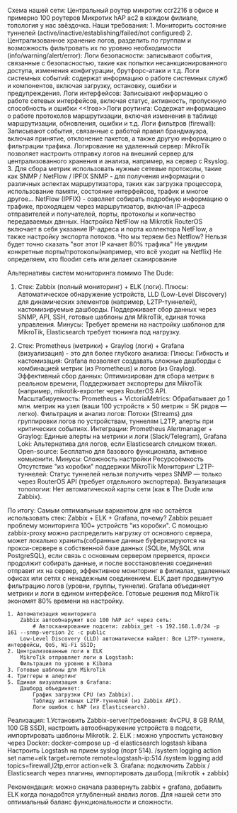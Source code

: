 Схема нашей сети:
Центральный роутер микротик ccr2216 в офисе и примерно 100 роутеров Микротик hAP ac2 в каждом филиале, топология у нас звёздочка. Наши требования:
	1. Мониторить состояние туннелей (active/inactive/establishing/failed/not configured)
	2. Централизованное хранение логов, разделить по группам и возможность фильтровать их по уровню необходимости (info/warning/alert/error):
		Логи безопасности: записывают события, связанные с безопасностью, такие как попытки несанкционированного доступа, изменения конфигурации, брутфорс-атаки и т.д. 
		Логи системных событий: содержат информацию о работе системных служб и компонентов, включая загрузку, остановку, ошибки и предупреждения. 
		Логи интерфейсов: Записывают информацию о работе сетевых интерфейсов, включая статус, активность, пропускную способность и ошибки
		<<!гов>>Логи роутинга: Содержат информацию о работе протоколов маршрутизации, включая изменения в таблице маршрутизации, обновления, ошибки и т.д.
		Логи фильтров (firewall): Записывают события, связанные с работой правил брандмауэра, включая принятие, отклонение пакетов, а также другую информацию о фильтрации трафика. 
		Логирование на удаленный сервер: MikroTik позволяет настроить отправку логов на внешний сервер для централизованного хранения и анализа, например, на сервер с Rsyslog.
	3. Для сбора метрик использовать нужные сетевые протоколы, такие как SNMP / NetFlow / IPFIX
		SNMP - для получения информации о различных аспектах маршрутизатора, таких как загрузка процессора, использование памяти, состояние интерфейсов, трафик и многое другое...
		NetFlow (IPFIX) - озволяет собирать подробную информацию о трафике, проходящем через маршрутизатор, включая IP-адреса отправителей и получателей, порты, протоколы и количество передаваемых двнных.
		Настройка NetFlow на Mikrotik RouterOS включает в себя указание IP-адреса и порта коллектора NetFlow, а также настройку экспорта потоков.
		Что мы теряем без Netflow? 
			Нельзя будет точно сказать "вот этот IP качает 80% трафика"
			Не увидим конкретные порты/протоколы(например, что всё уходит на Netflix)
			Не определяем, кто floodит сеть или делает сканирование
			
			
Альтернативы систем мониторинга помимо The Dude:

1. Стек: Zabbix (полный мониторинг) + ELK (логи).
	Плюсы: Автоматическое обнаружение устройств, LLD (Low-Level Discovery) для динамических элементов (например, L2TP-туннелей), кастомизируемые дашборды. Поддерживает сбор данных через SNMP, API, SSH,
	готовые шаблоны для MikroTik, единая точка управления.
	Минусы: Требует времени на настройку шаблонов для MikroTik, Elasticsearch требует тюнинга под нагрузку.
	
2. Стек: Prometheus (метрики) + Graylog (логи) + Grafana (визуализация) - это для более глубкого анализа:
	Плюсы: 
		Гибкость и кастомизация: Grafana позволяет создавать сложные дашборды с комбинацией метрик (из Prometheus) и логов (из Graylog).
		Эффективный сбор данных: Оптимизирован для сбора метрик в реальном времени, Поддерживает экспортеры для MikroTik (например, mikrotik-exporter через RouterOS API.
		Масштабируемость: Prometheus + VictoriaMetrics: Обрабатывает до 1 млн. метрик на узел (ваши 100 устройств × 50 метрик = 5K рядов — легко).
		Фильтрация и анализ логов: Потоки (Streams) для группировки логов по устройствам, туннелям L2TP, алерты при критических событиях.
		Интеграции: Prometheus Alertmanager + Graylog: Единые алерты на метрики и логи (Slack/Telegram), Grafana Loki: Альтернатива для логов, если Elasticsearch слишком тяжел.
		Open-source: Бесплатно для базового функционала, активное комьюнити.
	Минусы:
		Сложность настройки
		Ресурсоёмкость
		Отсутствие "из коробки" поддержки MikroTik
		Мониторинг L2TP-туннелей: Статус туннелей нельзя получить через SNMP — только через RouterOS API (требует отдельного экспортера).
		Визуализация топологии: Нет автоматической карты сети (как в The Dude или Zabbix).
		
		
		
По итогу:
	Самым оптимальным вариантом для нас остаётся использовать стек: Zabbix + ELK + Grafana, почему?
	Zabbix решает проблему мониторинга 100+ устройств "из коробки".
		С помощью zabbix-proxy можно распределить нагрузку от основного сервера, может локально хранить(собранные данные буферизируются на прокси-сервере в собственной базе данных (SQLite, MySQL или PostgreSQL), если связь с основным сервером прервется, прокси продолжит собирать данные, и после восстановления соединения отправит их на сервер, эффективное мониторинг в филиалах, удаленных офисах или сетях с ненадежным соединением.
	ELK дает продвинутую фильтрацию логов (уровни, группы, туннели).
	Grafana объединяет метрики и логи в едином интерфейсе.
	Готовые решения под MikroTik экономят 80% времени на настройку.

	1. Автоматизация мониторинга
		Zabbix автообнаружит все 100 hAP ac² через сеть:  
			# Автосканирование подсети: zabbix_get -s 192.168.1.0/24 -p 161 --snmp-version 2c -c public
		Low-Level Discovery (LLD) автоматически найдет: Все L2TP-туннели, интерфейсы, QoS, Wi-Fi SSID;
	2. Централизованные логи в ELK
		MikroTik отправляет логи в Logstash:
		Фильтрация по уровню в Kibana
	3. Готовые шаблоны для MikroTik
	4. Триггеры и алертинг
	5. Единая визуализация в Grafana:
		Дашборд объединяет:
			График загрузки CPU (из Zabbix).
			Таблицу активных L2TP-туннелей (из Zabbix API).
			Логи ошибок с hAP (из Elasticsearch).
			
Реализация:
	1.Установить Zabbix-server(требования: 4vCPU, 8 GB RAM, 100 GB SSD), настроить автообнаружение устройств в подсети, импортировать шаблоны Mikrotik.
	2. ELK : можно упростить установку через Docker: 
		docker-compose up -d elasticsearch logstash kibana
	   Настроить Logstash на прием syslog (порт 514).
	   	/system logging action set name=elk target=remote remote=logstash-ip:514
		/system logging add topics=firewall,l2tp,error action=elk
	3. Grafana: подключить Zabbix / Elasticsearch через плагины, импортировать дашборд (mikrotik + zabbix)	
	
	
Рекомендация: можно сначала развернуть zabbix + grafana, добавить ELK когда понадобтся углубленный анализ логов. Для нашей сети это оптимальный баланс функциональности и сложности.